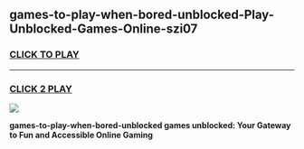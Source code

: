 
## games-to-play-when-bored-unblocked-Play-Unblocked-Games-Online-szi07
<h3>
<a href="https://premium76.site?title=games-to-play-when-bored-unblocked&ref=25A">CLICK TO PLAY</a></h3>
<hr>

<h3>
<a href="https://premium76.site?title=games-to-play-when-bored-unblocked&ref=25A">CLICK 2 PLAY</a>
  
</h3>

<a href="https://premium76.site?title=games-to-play-when-bored-unblocked&ref=25A"><img src="https://clearcache.store/games.png"></a>


**games-to-play-when-bored-unblocked games unblocked: Your Gateway to Fun and Accessible Online Gaming**
